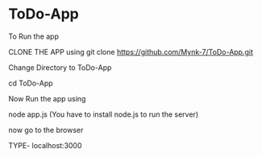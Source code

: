 # ToDo-App
 
To Run the app 

CLONE THE APP
using git clone https://github.com/Mynk-7/ToDo-App.git

Change Directory to ToDo-App


cd ToDo-App

Now Run the app using 


node app.js (You have to install node.js to run the server)

now go to the browser


TYPE- localhost:3000
